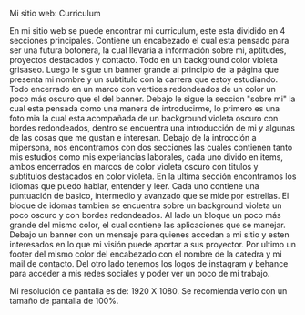 Mi sitio web: Curriculum

En mi sitio web se puede encontrar mi curriculum, este esta dividido en 4 secciones principales. Contiene un encabezado el cual esta pensado para ser una futura botonera, la cual llevaria a 
información sobre mi, aptitudes, proyectos destacados y contacto. Todo en un background color violeta grisaseo. Luego le sigue un banner grande al principio de la página que presenta mi nombre y un 
subtitulo con la carrera que estoy estudiando. Todo encerrado en un marco con vertices redondeados de un color un poco más oscuro que el del banner.
Debajo le sigue la seccion "sobre mi" la cual esta pensada como una manera de introducirme, lo primero es una foto mia la cual esta acompañada de un background violeta oscuro con bordes redondeados, dentro
se encuentra una introducción de mi y algunas de las cosas que me gustan e interesan.
Debajo de la introcción a mipersona, nos encontramos con dos secciones las cuales contienen tanto mis estudios como mis experiancias laborales, cada uno divido en items, ambos encerrados en marcos de color 
violeta oscuro con titulos y subtitulos destacados en color violeta. 
En la ultima sección encontramos los idiomas que puedo hablar, entender y leer. Cada uno contiene una puntuación de basico, intermedio y avanzado que se mide por estrellas. El bloque de idomas tambien se
encuentra sobre un background violeta un poco oscuro y con bordes redondeados. Al lado un bloque un poco más grande del mismo color, el cual contiene las aplicaciones que se manejar.
Debajo un banner con un mensaje para quienes accedan a mi sitio y esten interesados en lo que mi visión puede aportar a sus proyector. Por ultimo un footer del mismo color del encabezado con el
nombre de la catedra y mi mail de contacto. Del otro lado tenemos los logos de instagram y behance para acceder a mis redes sociales y poder ver un poco de mi trabajo.

Mi resolución de pantalla es de: 1920 X 1080.
Se recomienda verlo con un tamaño de pantalla de 100%.


